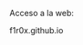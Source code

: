 Acceso a la web:

<a href="https://f1r0x.github.io/" style="text-decoration:none">f1r0x.github.io</a>  



